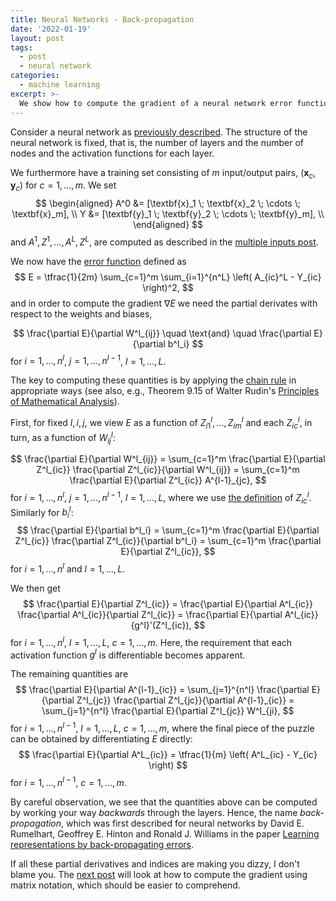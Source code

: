 ```yaml
---
title: Neural Networks - Back-propagation
date: '2022-01-19'
layout: post
tags:
  - post
  - neural network
categories:
  - machine learning
excerpt: >-
  We show how to compute the gradient of a neural network error function.
---
```

Consider a neural network as [previously described](/blog/2023/01/neural-networks-02-the-model).
The structure of the neural network is fixed, that is, the number of layers and the number of
nodes and the activation functions for each layer.

We furthermore have a training set consisting of $m$ input/output pairs,
$(\textbf{x}_c, \textbf{y}_c)$ for $c=1,\ldots,m$.
We set
$$
\begin{aligned}
A^0 &= [\textbf{x}_1 \; \textbf{x}_2 \; \cdots \; \textbf{x}_m], \\
Y &= [\textbf{y}_1 \; \textbf{y}_2 \; \cdots \; \textbf{y}_m], \\
\end{aligned}
$$
and $A^1, Z^1, \ldots, A^L, Z^L$, are computed as described in the
[multiple inputs post](/blog/2023/01/neural-networks-03-multiple-inputs).

We now have the [error function](/blog/2023/01/neural-networks-04-the-optimization-problem)
defined as
$$
E = \tfrac{1}{2m} \sum_{c=1}^m \sum_{i=1}^{n^L} \left( A_{ic}^L - Y_{ic} \right)^2,
$$
and in order to compute the gradient $\nabla E$ we need the partial derivates with respect to the
weights and biases,

$$
\frac{\partial E}{\partial W^l_{ij}}
\quad \text{and} \quad
\frac{\partial E}{\partial b^l_i}
$$
for $i=1,\dots,n^l$, $j=1,\ldots,n^{l-1}$, $l=1,\ldots,L$.

The key to computing these quantities is by applying the
[chain rule](https://en.wikipedia.org/wiki/Chain_rule#Multivariable_case)
in appropriate ways (see also, e.g., Theorem 9.15 of Walter Rudin's
[Principles of Mathematical Analysis](/refs/rudin76)).

First, for fixed $l, i, j$, we view $E$ as a function of $Z^l_{i1}, \ldots, Z^l_{im}$ and
each $Z^l_{ic}$, in turn, as a function of $W^l_{ij}$:

$$
\frac{\partial E}{\partial W^l_{ij}}
= \sum_{c=1}^m \frac{\partial E}{\partial Z^l_{ic}} \frac{\partial Z^l_{ic}}{\partial W^l_{ij}}
= \sum_{c=1}^m \frac{\partial E}{\partial Z^l_{ic}} A^{l-1}_{jc},
$$
for $i=1,\ldots,n^l$, $j=1,\ldots,n^{l-1}$, $l=1,\ldots,L$, where we use
[the definition](/blog/2023/01/neural-networks-03-multiple-inputs) of $Z^l_{ic}$.
Similarly for $b^l_i$:
$$
\frac{\partial E}{\partial b^l_i}
= \sum_{c=1}^m \frac{\partial E}{\partial Z^l_{ic}} \frac{\partial Z^l_{ic}}{\partial b^l_i}
= \sum_{c=1}^m \frac{\partial E}{\partial Z^l_{ic}},
$$
for $i=1,\ldots,n^l$ and $l=1,\ldots,L$.

We then get
$$
\frac{\partial E}{\partial Z^l_{ic}}
= \frac{\partial E}{\partial A^l_{ic}} \frac{\partial A^l_{ic}}{\partial Z^l_{ic}}
= \frac{\partial E}{\partial A^l_{ic}} {g^l}'(Z^l_{ic}),
$$
for $i=1,\ldots,n^l$, $l=1,\ldots,L$, $c=1,\ldots,m$. Here, the requirement that
each activation function $g^l$ is differentiable becomes apparent.

The remaining quantities are
$$
\frac{\partial E}{\partial A^{l-1}_{ic}}
= \sum_{j=1}^{n^l} \frac{\partial E}{\partial Z^l_{jc}} \frac{\partial Z^l_{jc}}{\partial A^{l-1}_{ic}}
= \sum_{j=1}^{n^l} \frac{\partial E}{\partial Z^l_{jc}} W^l_{ji},
$$
for $i=1,\ldots,n^{l-1}$, $l=1,\ldots,L$, $c=1,\ldots,m$, where the final piece of the puzzle
can be obtained by differentiating $E$ directly:
$$
\frac{\partial E}{\partial A^L_{ic}}
= \tfrac{1}{m} \left( A^L_{ic} - Y_{ic} \right)
$$
for $i=1,\ldots,n^{l-1}$, $c=1,\ldots,m$.

By careful observation, we see that the quantities above can be computed by working your
way *backwards* through the layers. Hence, the name *back-propagation*, which was first
described for neural networks by David E. Rumelhart, Geoffrey E. Hinton and Ronald J. Williams
in the paper [Learning representations by back-propagating errors](/refs/rumelhart86).

If all these partial derivatives and indices are making you dizzy, I don't blame you.
The [next post](/blog/2023/01/neural-networks-07-back-propagation-matrix-style)
will look at how to compute the gradient using matrix notation, which
should be easier to comprehend.

